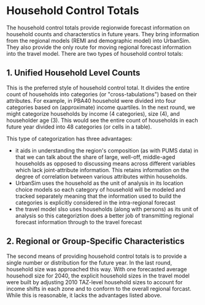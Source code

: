 # Household Control Totals

The household control totals provide regionwide forecast information on household counts and characterstics in future years. They bring information from the regional models (REMI and demographic model) into UrbanSim. They also provide the only route for moving regional forecast information into the travel model. There are two types of household control totals:

## 1. Unified Household Level Counts
This is the preferred style of household control total. It divides the entire count of households into categories (or "cross-tabulations") based on their attributes. For example, in PBA40 household were divided into four categories based on (approximate) income quartiles. In the next round, we might categorize households by income (4 categories), size (4), and householder age (3). This would see the entire count of households in each future year divided into 48 categories (or cells in a table). 

This type of categorization has three advantages:
* it aids in understanding the region's composition (as with PUMS data) in that we can talk about the share of large, well-off, middle-aged households as opposed to discussing means across different variables which lack joint-attribute information. This retains information on the degree of correlation between various attributes within households.
* UrbanSim uses the household as the unit of analysis in its location choice models so each category of household will be modeled and tracked separately meaning that the information used to build the categories is explicitly considered in the intra-regional forecast
* the travel model slso uses households (along with persons) as its unit of analysis so this categoriztion does a better job of transmitting regional forecast information through to the travel forecast

## 2. Regional or Group-Specific Characteristics
The second means of providing household control totals is to provide a single number or distribution for the future year. In the last round, household size was approached this way. With one forecasted average househodl size for 2040, the explicit household sizes in the travel model were built by adjusting 2010 TAZ-level household sizes to account for income shifts in each zone and to conform to the overall regional forcast. While this is reasonable, it lacks the advantages listed above.
